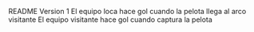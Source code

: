 README
Version 1
El equipo loca hace gol cuando la pelota llega al arco visitante
El equipo visitante hace gol cuando captura la pelota
